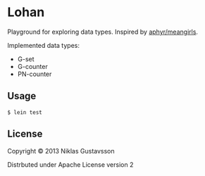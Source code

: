 # Lohan

Playground for exploring data types. Inspired by [aphyr/meangirls](https://github.com/aphyr/meangirls).

Implemented data types:

* G-set
* G-counter
* PN-counter

## Usage

    $ lein test

## License

Copyright © 2013 Niklas Gustavsson

Distrbuted under Apache License version 2
